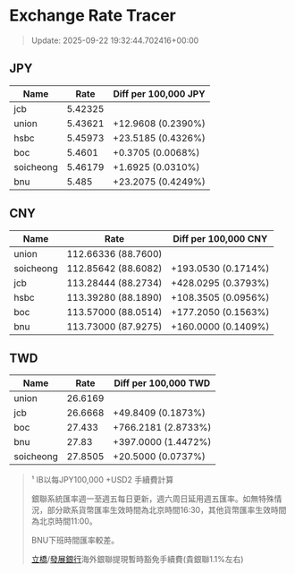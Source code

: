 # Exchange Rate Tracer

> Update: 2025-09-22 19:32:44.702416+00:00

## JPY

| Name      |    Rate | Diff per 100,000 JPY   |
|-----------|---------|------------------------|
| jcb       | 5.42325 |                        |
| union     | 5.43621 | +12.9608 (0.2390%)     |
| hsbc      | 5.45973 | +23.5185 (0.4326%)     |
| boc       | 5.4601  | +0.3705 (0.0068%)      |
| soicheong | 5.46179 | +1.6925 (0.0310%)      |
| bnu       | 5.485   | +23.2075 (0.4249%)     |

## CNY

| Name      | Rate                | Diff per 100,000 CNY   |
|-----------|---------------------|------------------------|
| union     | 112.66336	(88.7600) |                        |
| soicheong | 112.85642	(88.6082) | +193.0530 (0.1714%)    |
| jcb       | 113.28444	(88.2734) | +428.0295 (0.3793%)    |
| hsbc      | 113.39280	(88.1890) | +108.3505 (0.0956%)    |
| boc       | 113.57000	(88.0514) | +177.2050 (0.1563%)    |
| bnu       | 113.73000	(87.9275) | +160.0000 (0.1409%)    |

## TWD

| Name      |    Rate | Diff per 100,000 TWD   |
|-----------|---------|------------------------|
| union     | 26.6169 |                        |
| jcb       | 26.6668 | +49.8409 (0.1873%)     |
| boc       | 27.433  | +766.2181 (2.8733%)    |
| bnu       | 27.83   | +397.0000 (1.4472%)    |
| soicheong | 27.8505 | +20.5000 (0.0737%)     |


> ¹ IB以每JPY100,000 +USD2 手續費計算
>
> 銀聯系統匯率週一至週五每日更新，週六周日延用週五匯率。如無特殊情況，部分歐系貨幣匯率生效時間為北京時間16:30，其他貨幣匯率生效時間為北京時間11:00。
>
> BNU下班時間匯率較差。
>
> [立橋](https://www.wlbank.com.mo/uploads/ueditor/file/20181211/1544536513900230.pdf)/[發展銀行](https://www.mdb.com.mo/Service_Charges_20230728.pdf)海外銀聯提現暫時豁免手續費(貴銀聯1.1%左右)

